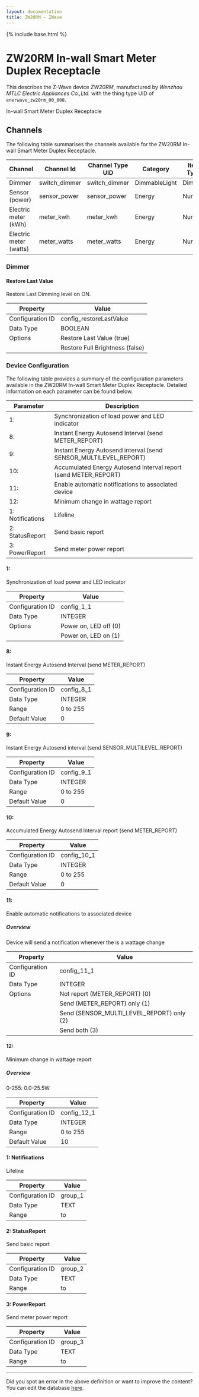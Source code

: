 ```yaml
---
layout: documentation
title: ZW20RM - ZWave
---
```


{% include base.html %}

# ZW20RM In-wall Smart Meter Duplex Receptacle

This describes the Z-Wave device *ZW20RM*, manufactured by *Wenzhou MTLC Electric Appliances Co.,Ltd.* with the thing type UID of ```enerwave_zw20rm_00_000```. 

In-wall Smart Meter Duplex Receptacle


## Channels
The following table summarises the channels available for the ZW20RM In-wall Smart Meter Duplex Receptacle.

| Channel | Channel Id | Channel Type UID | Category | Item Type |
|---------|------------|------------------|----------|-----------|
| Dimmer | switch_dimmer | switch_dimmer | DimmableLight | Dimmer |
| Sensor (power) | sensor_power | sensor_power | Energy | Number |
| Electric meter (kWh) | meter_kwh | meter_kwh | Energy | Number |
| Electric meter (watts) | meter_watts | meter_watts | Energy | Number |


### Dimmer

#### Restore Last Value

Restore Last Dimming level on ON.


| Property         | Value    |
|------------------|----------|
| Configuration ID | config_restoreLastValue |
| Data Type        | BOOLEAN || Default Value | true |
| Options | Restore Last Value (true) |
|  | Restore Full Brightness (false) |


### Device Configuration
The following table provides a summary of the configuration parameters available in the ZW20RM In-wall Smart Meter Duplex Receptacle.
Detailed information on each parameter can be found below.

| Parameter   | Description |
|-------------|-------------|
| 1:  | Synchronization of load power and LED indicator |
| 8:  | Instant Energy Autosend Interval (send METER\_REPORT) |
| 9:  | Instant Energy Autosend interval (send SENSOR\_MULTILEVEL\_REPORT) |
| 10:  | Accumulated Energy Autosend Interval report (send METER\_REPORT) |
| 11:  | Enable automatic notifications to associated device |
| 12:  | Minimum change in wattage report |
| 1: Notifications | Lifeline |
| 2: StatusReport | Send basic report |
| 3: PowerReport | Send meter power report |


#### 1: 

Synchronization of load power and LED indicator


| Property         | Value    |
|------------------|----------|
| Configuration ID | config_1_1 |
| Data Type        | INTEGER || Default Value | 0 |
| Options | Power on, LED off (0) |
|  | Power on, LED on (1) |


#### 8: 

Instant Energy Autosend Interval (send METER\_REPORT)


| Property         | Value    |
|------------------|----------|
| Configuration ID | config_8_1 |
| Data Type        | INTEGER |
| Range | 0 to 255 |
| Default Value | 0 |


#### 9: 

Instant Energy Autosend interval (send SENSOR\_MULTILEVEL\_REPORT)


| Property         | Value    |
|------------------|----------|
| Configuration ID | config_9_1 |
| Data Type        | INTEGER |
| Range | 0 to 255 |
| Default Value | 0 |


#### 10: 

Accumulated Energy Autosend Interval report (send METER\_REPORT)


| Property         | Value    |
|------------------|----------|
| Configuration ID | config_10_1 |
| Data Type        | INTEGER |
| Range | 0 to 255 |
| Default Value | 0 |


#### 11: 

Enable automatic notifications to associated device  


##### Overview 

Device will send a notification whenever the is a wattage change


| Property         | Value    |
|------------------|----------|
| Configuration ID | config_11_1 |
| Data Type        | INTEGER || Default Value | 1 |
| Options | Not report (METER_REPORT) (0) |
|  | Send (METER_REPORT) only (1) |
|  | Send (SENSOR_MULTI_LEVEL_REPORT) only (2) |
|  | Send both (3) |


#### 12: 

Minimum change in wattage report  


##### Overview 

0-255: 0.0-25.5W


| Property         | Value    |
|------------------|----------|
| Configuration ID | config_12_1 |
| Data Type        | INTEGER |
| Range | 0 to 255 |
| Default Value | 10 |


#### 1: Notifications

Lifeline


| Property         | Value    |
|------------------|----------|
| Configuration ID | group_1 |
| Data Type        | TEXT |
| Range |  to  |


#### 2: StatusReport

Send basic report


| Property         | Value    |
|------------------|----------|
| Configuration ID | group_2 |
| Data Type        | TEXT |
| Range |  to  |


#### 3: PowerReport

Send meter power report


| Property         | Value    |
|------------------|----------|
| Configuration ID | group_3 |
| Data Type        | TEXT |
| Range |  to  |


---

Did you spot an error in the above definition or want to improve the content?
You can edit the database [here](http://www.cd-jackson.com/index.php/zwave/zwave-device-database/zwave-device-list/devicesummary/383).
